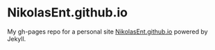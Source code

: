 # NikolasEnt.github.io
My gh-pages repo for a personal site [NikolasEnt.github.io](https://NikolasEnt.github.io) powered by Jekyll.
